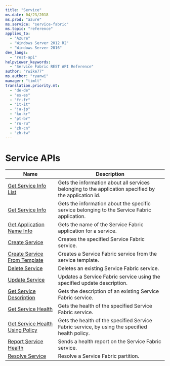 ```yaml
---
title: "Service"
ms.date: 04/23/2018
ms.prod: "azure"
ms.service: "service-fabric"
ms.topic: "reference"
applies_to: 
  - "Azure"
  - "Windows Server 2012 R2"
  - "Windows Server 2016"
dev_langs: 
  - "rest-api"
helpviewer_keywords: 
  - "Service Fabric REST API Reference"
author: "rwike77"
ms.author: "ryanwi"
manager: "timlt"
translation.priority.mt: 
  - "de-de"
  - "es-es"
  - "fr-fr"
  - "it-it"
  - "ja-jp"
  - "ko-kr"
  - "pt-br"
  - "ru-ru"
  - "zh-cn"
  - "zh-tw"
---
```

# Service APIs

| Name | Description |
| --- | --- |
| [Get Service Info List](sfclient-v62-api-getserviceinfolist.md) | Gets the information about all services belonging to the application specified by the application id.<br/> |
| [Get Service Info](sfclient-v62-api-getserviceinfo.md) | Gets the information about the specific service belonging to the Service Fabric application.<br/> |
| [Get Application Name Info](sfclient-v62-api-getapplicationnameinfo.md) | Gets the name of the Service Fabric application for a service.<br/> |
| [Create Service](sfclient-v62-api-createservice.md) | Creates the specified Service Fabric service.<br/> |
| [Create Service From Template](sfclient-v62-api-createservicefromtemplate.md) | Creates a Service Fabric service from the service template.<br/> |
| [Delete Service](sfclient-v62-api-deleteservice.md) | Deletes an existing Service Fabric service.<br/> |
| [Update Service](sfclient-v62-api-updateservice.md) | Updates a Service Fabric service using the specified update description.<br/> |
| [Get Service Description](sfclient-v62-api-getservicedescription.md) | Gets the description of an existing Service Fabric service.<br/> |
| [Get Service Health](sfclient-v62-api-getservicehealth.md) | Gets the health of the specified Service Fabric service.<br/> |
| [Get Service Health Using Policy](sfclient-v62-api-getservicehealthusingpolicy.md) | Gets the health of the specified Service Fabric service, by using the specified health policy.<br/> |
| [Report Service Health](sfclient-v62-api-reportservicehealth.md) | Sends a health report on the Service Fabric service.<br/> |
| [Resolve Service](sfclient-v62-api-resolveservice.md) | Resolve a Service Fabric partition.<br/> |


